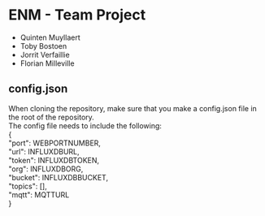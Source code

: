 # ENM - Team Project

- Quinten Muyllaert
- Toby Bostoen
- Jorrit Verfaillie
- Florian Milleville

## config.json

When cloning the repository, make sure that you make a config.json file in the root of the repository.<br>
The config file needs to include the following:<br>
{<br>
"port": WEBPORTNUMBER,<br>
"url": INFLUXDBURL,<br>
"token": INFLUXDBTOKEN,<br>
"org": INFLUXDBORG,<br>
"bucket": INFLUXDBBUCKET,<br>
"topics": [],<br>
"mqtt": MQTTURL<br>
}<br>
